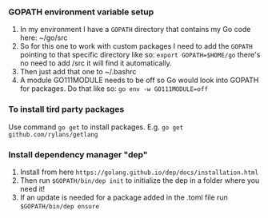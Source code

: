 ### GOPATH environment variable setup

1. In my environment I have a `GOPATH` directory that contains my Go code here: ~/go/src 
2. So for this one to work with custom packages I need to add the `GOPATH` pointing to that specific directory like so:
`export GOPATH=$HOME/go` there's no need to add  /src it will find it automatically.
3. Then just add that one to ~/.bashrc
4. A module GO111MODULE needs to be off so Go would look into GOPATH for packages. Do that like so: 
`go env -w GO111MODULE=off`

### To install tird party packages

Use command `go get` to install packages.
E.g. `go get github.com/rylans/getlang`

### Install dependency manager "dep"
1. Install from here `https://golang.github.io/dep/docs/installation.html`
2. Then run `$GOPATH/bin/dep init` to initialize the dep in a folder where you need it!
3. If an update is needed for a package added in the .toml file run `$GOPATH/bin/dep ensure`